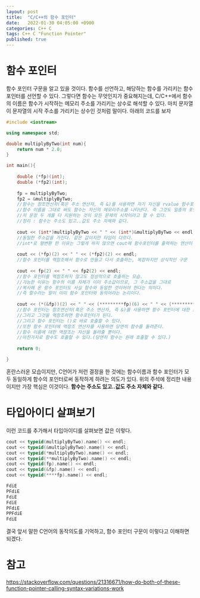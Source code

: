 ```yaml
---
layout: post
title:  "C/C++의 함수 포인터"
date:   2022-01-30 04:05:00 +0900
categories: C++ C
tags: C++ C "Function Pointer"
published: true
---
```


# 함수 포인터

함수 포인터 구문을 알고 있을 것이다. 함수를 선언하고, 해당하는 함수를 가리키는 함수 포인터를 선언할 수 있다. 그렇다면 함수는 무엇인지가 중요해지는데, C/C++에서 함수의 이름은 함수가 시작하는 메모리 주소를 가리키는 상수로 해석할 수 있다. 마치 문자열이 문자열의 시작 주소를 가리키는 상수인 것처럼 말이다. 아래의 코드를 보자
```cpp
#include <iostream>

using namespace std;

double multiplyByTwo(int num){
    return num * 2.0;
}

int main(){   
    
    double (*fp)(int);
    double (*fp2)(int);
    
    fp = multiplyByTwo;
    fp2 = &multiplyByTwo;
    //함수는 참조연산자(혹은 주소 연산자, 즉 &)를 사용하면 자기 자신을 rvalue 함수포인터 형태로 돌려준다.
    //함수 이름을 그대로 써도 함수는 자신의 메모리주소를 나타낸다. 즉 그것도 일종의 포인터다.
    //저 문장 두 개를 다 지원하는 것이 모든 문제의 시작이라고 할 수 있다.
    //정리 : 함수는 주소도 있고..값도 주소 자체와 같다.
    
    cout << (int*)multiplyByTwo << " " << (int*)&multiplyByTwo << endl;
    //동일한 주소값을 가진다. 같은 값이지만 타입이 다르다.
    //int*로 형변환 한 이유는 그렇게 하지 않으면 cout에 함수포인터를 출력하는 연산이 없기에 자동으로 boolean으로 변환되어 1로 출력되기 때문이다.
    
    cout << (*fp)(2) << " " << (*fp2)(2) << endl;
    //함수 포인터를 역참조해서 함수로 만들고 다시 호출하는, 복잡하지만 상식적인 구문
    
    cout << fp(2) << " " << fp2(2) << endl;
    //함수 포인터를 역참조하지 않고도 정상적으로 호출하는 모습.
    //가능한 이유는 함수의 이름 자체가 이미 주소값이므로, 그 주소값을 그대로
    //복사해 온 함수 포인터도 사실 함수와 동일한 것이어야 한다는 의미다.
    //즉 함수라는 말이 이미 함수 포인터와 동의어라는 논리이다.
    
    cout << (*(&fp))(2) << " " << (*********fp)(6) << " " << (**************multiplyByTwo)(4) << endl;
    //함수 포인터는 참조연산자(혹은 주소 연산자, 즉 &)를 사용하면 함수 포인터에 대한 포인터가 된다.
    //그리고 그것을 역참조하면 함수포인터가 된다.
    //그리고 함수 포인터는 ()로 바로 호출할 수 있다.
    //또한 함수 포인터에 역참조 연산자를 사용하면 당연히 함수를 돌려준다.
    //함수 이름에 대한 역참조는 자신을 돌려줄 뿐이다.
    //마찬가지로 함수도 호출할 수 있다.(당연히 함수는 원래 호출할 수 있다.)
    
    return 0;

}

```
혼란스러운 모습이지만, C언어가 저런 결정을 한 것에는 함수이름과 함수 포인터가 모두 동일하게 함수의 포인터로써 동작하게 하려는 의도가 있다. 위의 주석에 정리한 내용이지만 가장 핵심은 이것이다.
**함수는 주소도 있고..값도 주소 자체와 같다.**

# 타입아이디 살펴보기
이런 코드를 추가해서 타입아이디를 살펴보면 값은 이렇다.
```cpp
cout << typeid(multiplyByTwo).name() << endl;
cout << typeid(&multiplyByTwo).name() << endl;
cout << typeid(*multiplyByTwo).name() << endl;
cout << typeid(**multiplyByTwo).name() << endl;
cout << typeid(fp).name() << endl;
cout << typeid(&fp).name() << endl;
cout << typeid(****fp).name() << endl;
```
```txt
FdiE
PFdiE
FdiE
FdiE
PFdiE
PPFdiE
FdiE
```

결국 앞서 말한 C언어의 동작의도를 기억하고, 함수 포인터 구문이 이렇다고 이해하면 되겠다.

# 참고
<https://stackoverflow.com/questions/21316671/how-do-both-of-these-function-pointer-calling-syntax-variations-work>